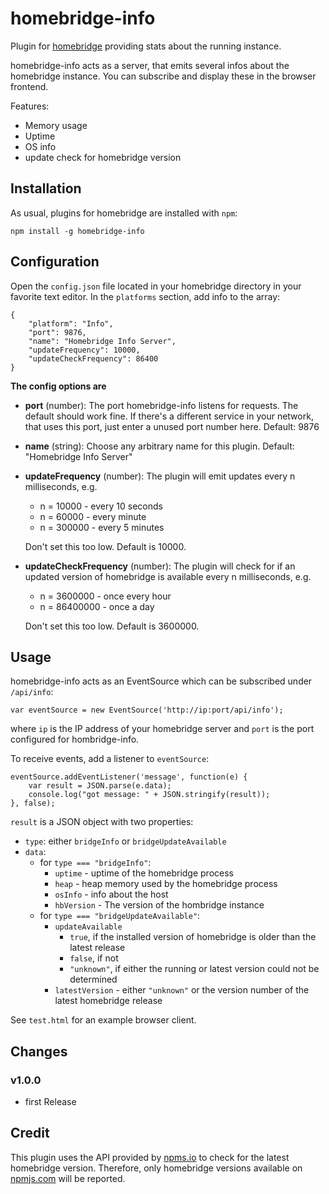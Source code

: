 # homebridge-info
Plugin for [homebridge](https://github.com/nfarina/homebridge/) providing stats about the running instance.

homebridge-info acts as a server, that emits several infos about the homebridge instance. You can subscribe and display these in the browser frontend.

Features:
- Memory usage
- Uptime
- OS info
- update check for homebridge version

## Installation
As usual, plugins for homebridge are installed with `npm`:

    npm install -g homebridge-info

## Configuration
Open the `config.json` file located in your homebridge directory in your favorite text editor.
In the `platforms` section, add info to the array:

    {
        "platform": "Info",
        "port": 9876,
        "name": "Homebridge Info Server",
        "updateFrequency": 10000,
        "updateCheckFrequency": 86400
    }

**The config options are**
- **port** (number): The port homebridge-info listens for requests. The default should work fine. If there's a different service in your network, that uses this port, just enter a unused port number here. Default: 9876

- **name** (string): Choose any arbitrary name for this plugin. Default: "Homebridge Info Server"

- **updateFrequency** (number): The plugin will emit updates every n milliseconds, e.g.
    - n = 10000 - every 10 seconds
    - n = 60000 - every minute
    - n = 300000 - every 5 minutes

    Don't set this too low. Default is 10000.

- **updateCheckFrequency** (number): The plugin will check for if an updated version of homebridge is available every n milliseconds, e.g.
    - n = 3600000 - once every hour
    - n = 86400000 - once a day

    Don't set this too low. Default is 3600000.


## Usage
homebridge-info acts as an EventSource which can be subscribed under `/api/info`:

    var eventSource = new EventSource('http://ip:port/api/info');

where `ip` is the IP address of your homebridge server and `port` is the port configured for hombridge-info.

To receive events, add a listener to `eventSource`:

    eventSource.addEventListener('message', function(e) {
        var result = JSON.parse(e.data);
        console.log("got message: " + JSON.stringify(result));
    }, false);

`result` is a JSON object with two properties:
- `type`: either `bridgeInfo` or `bridgeUpdateAvailable`
- `data`:
    - for `type === "bridgeInfo"`:
        - `uptime` - uptime of the homebridge process
        - `heap` - heap memory used by the homebridge process
        - `osInfo` - info about the host
        - `hbVersion` - The version of the hombridge instance
    - for `type === "bridgeUpdateAvailable"`:
        - `updateAvailable`
            - `true`, if the installed version of homebridge is older than the latest release
            - `false`, if not
            - `"unknown"`, if either the running or latest version could not be determined
        - `latestVersion` - either `"unknown"` or the version number of the latest homebridge release

See `test.html` for an example browser client.

## Changes
### v1.0.0
- first Release

## Credit
This plugin uses the API provided by [npms.io](https://npms.io) to check for the latest homebridge version. Therefore, only homebridge versions available on [npmjs.com](https://www.npmjs.com) will be reported.
